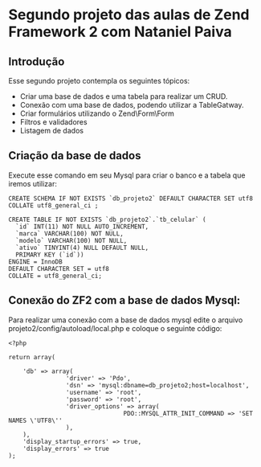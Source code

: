 Segundo projeto das aulas de Zend Framework 2 com Nataniel Paiva
=======================

Introdução
------------

Esse segundo projeto contempla os seguintes tópicos:

* Criar uma base de dados e uma tabela para realizar um CRUD.
* Conexão com uma base de dados, podendo utilizar a TableGatway.
* Criar formulários utilizando o Zend\Form\Form 
* Filtros e validadores
* Listagem de dados


Criação da base de dados
--------------------------

Execute esse comando em seu Mysql para criar o banco e a tabela que iremos utilizar:

	CREATE SCHEMA IF NOT EXISTS `db_projeto2` DEFAULT CHARACTER SET utf8 COLLATE utf8_general_ci ;

	CREATE TABLE IF NOT EXISTS `db_projeto2`.`tb_celular` (
	  `id` INT(11) NOT NULL AUTO_INCREMENT,
	  `marca` VARCHAR(100) NOT NULL,
	  `modelo` VARCHAR(100) NOT NULL,
	  `ativo` TINYINT(4) NULL DEFAULT NULL,
	  PRIMARY KEY (`id`))
	ENGINE = InnoDB
	DEFAULT CHARACTER SET = utf8
	COLLATE = utf8_general_ci;

Conexão do ZF2 com a base de dados Mysql:
------------------------------------------

Para realizar uma conexão com a base de dados mysql edite o arquivo projeto2/config/autoload/local.php e coloque o seguinte código:

	<?php

	return array(

	    'db' => array(
		            'driver' => 'Pdo',
		            'dsn' => 'mysql:dbname=db_projeto2;host=localhost',
		            'username' => 'root',
		            'password' => 'root',
		            'driver_options' => array(
		                            PDO::MYSQL_ATTR_INIT_COMMAND => 'SET NAMES \'UTF8\''
		            ),
	    ),
	    'display_startup_errors' => true,
	    'display_errors' => true
	);










